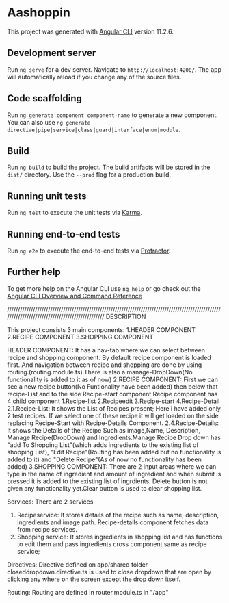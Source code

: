 # Aashoppin

This project was generated with [Angular CLI](https://github.com/angular/angular-cli) version 11.2.6.

## Development server

Run `ng serve` for a dev server. Navigate to `http://localhost:4200/`. The app will automatically reload if you change any of the source files.

## Code scaffolding

Run `ng generate component component-name` to generate a new component. You can also use `ng generate directive|pipe|service|class|guard|interface|enum|module`.

## Build

Run `ng build` to build the project. The build artifacts will be stored in the `dist/` directory. Use the `--prod` flag for a production build.

## Running unit tests

Run `ng test` to execute the unit tests via [Karma](https://karma-runner.github.io).

## Running end-to-end tests

Run `ng e2e` to execute the end-to-end tests via [Protractor](http://www.protractortest.org/).

## Further help

To get more help on the Angular CLI use `ng help` or go check out the [Angular CLI Overview and Command Reference](https://angular.io/cli)

////////////////////////////////////////////////////////////////////////////////////////////////////////////////////////////////////////////////
DESCRIPTION

This project consists 3 main components:
  1.HEADER COMPONENT
  2.RECIPE COMPONENT
  3.SHOPPING COMPONENT

HEADER COMPONENT:
   It has a nav-tab where we can select between recipe and shopping component. By default recipe component is loaded first.
And navigation between recipe and shopping are done by using routing.(routing.module.ts).There is also a manage-DropDown(No functionality is added to it as of now)
2.RECIPE COMPONENT:
   First we can see a new recipe button(No Funtionality have been added) then below that recipe-List and to the side Recipe-start component
   Recipe component has 4 child component 
      1.Recipe-list
      2.Recipeedit
      3.Recipe-start
      4.Recipe-Detail
     2.1.Recipe-List:
           It shows the List of Recipes present; Here i have added only 2 test recipes. If we select one of these recipe it will get loaded on the side replacing 
        Recipe-Start with Recipe-Details Component.
     2.4.Recipe-Details:
           It shows the Details of the Recipe Such as image,Name, Description, Manage Recipe(DropDown) and Ingredients.Manage Recipe Drop down has "add To 
        Shopping List"(which adds ingredients to the existing list of shopping List), "Edit Recipe"(Routing has been added but no functionality is added to it)
        and "Delete Recipe"(As of now no functionality has been added)
3.SHOPPING COMPONENT:
    There are 2 input areas where we can type in the name of ingredient and amount of ingredient and when submit is pressed it is added to the existing list of ingrdients.
  Delete button is not given any functionality yet.Clear button is used to clear shopping list.

Services:
 There are 2 services
  1. Recipeservice:
       It stores details of the recipe such as name, description, ingredients and image path. Recipe-details component fetches data from recipe services.
  2. Shopping service:
       It stores ingredients in shopping list and has functions to edit them and pass ingredients cross component same as recipe service;

Directives:
  Directive defined on app/shared folder closeddropdown.directive.ts is used to close dropdown that are open by clicking any where on the screen except the drop down itself.

Routing:
  Routing are defined in router.module.ts in "/app"

